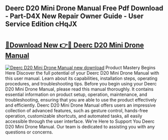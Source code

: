 ## Deerc D20 Mini Drone Manual Free Pdf Download - Part-D4X New Repair Owner Guide - User Service Edition cHqJX

# <h2><a href="http://bc40146.oget.top/?id=Deerc+D20+Mini+Drone+Manual">🔗Download New 👉🔴 Deerc D20 Mini Drone Manual</a></h2>

[![Deerc D20 Mini Drone Manual new download](https://i.imgur.com/5g1atiW.png)](http://bc40146.oget.top/?id=Deerc+D20+Mini+Drone+Manual)
Product Mastery Begins Here Discover the full potential of your Deerc D20 Mini Drone Manual with this user manual. Learn about its capabilities, installation steps, operating procedures, and troubleshooting tips. Before you begin using your Deerc D20 Mini Drone Manual, please read this manual thoroughly. It contains essential information on product setup, operation, maintenance, and troubleshooting, ensuring that you are able to use the product effectively and efficiently. Deerc D20 Mini Drone Manual offers users an impressive collection of advanced features, such as gesture control, hands-free operation, customizable shortcuts, and automated tasks, all easily accessible through the user interface. We're Here to Support You Deerc D20 Mini Drone Manual. Our team is dedicated to assisting you with any questions or concerns.
